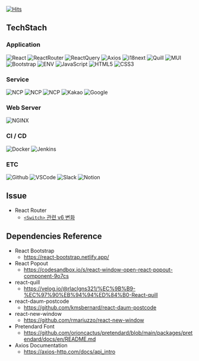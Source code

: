 [![Hits](https://hits.seeyoufarm.com/api/count/incr/badge.svg?url=https%3A%2F%2Fgithub.com%2Fhook-killer%2Ffront-end&count_bg=%236FC22F&title_bg=%23C93E3E&icon=react.svg&icon_color=%23E7E7E7&title=%EC%9D%91%EC%95%A0&edge_flat=false)](https://hits.seeyoufarm.com)

## TechStach

### Application

![React](https://img.shields.io/badge/React-v.18-61DAFB?style=flat&logo=React&logoColor=white)
![ReactRouter](https://img.shields.io/badge/ReactRouter-v.6-CA4245?style=flat&logo=React_Router&logoColor=white)
![ReactQuery](https://img.shields.io/badge/ReactQuery-v.6-FF4154?style=flat&logo=React_Query&logoColor=white)
![Axios](https://img.shields.io/badge/Axios-5A29E4?style=flat&logo=Axios&logoColor=white)
![i18next](https://img.shields.io/badge/i18next-26A69A?style=flat&logo=i18next&logoColor=white)
![Quill](https://img.shields.io/badge/React-Quill-green)
![MUI](https://img.shields.io/badge/MUI-007FFF?style=flat&logo=MUI&logoColor=white)
![Bootstrap](https://img.shields.io/badge/Bootstrap-v.5-7952B3?style=flat&logo=Bootstrap&logoColor=white)
![ENV](https://img.shields.io/badge/.env-ECD53F?style=flat&logo=.env&logoColor=white)
![JavaScript](https://img.shields.io/badge/JavaScript-E7DF1E?style=flat&logo=javascript&logoColor=white)
![HTML5](https://img.shields.io/badge/html-5-E34F26?style=flat&logo=html5&logoColor=white)
![CSS3](https://img.shields.io/badge/css-3-1572B6?style=flat&logo=css3&logoColor=white)

### Service

![NCP](https://img.shields.io/badge/NCP-Load_Balancer-03C75A?style=flat&logo=Naver&logoColor=white)
![NCP](https://img.shields.io/badge/NCP-Container_Registry-03C75A?style=flat&logo=Naver&logoColor=white)
![NCP](https://img.shields.io/badge/NCP-Object_Storage-03C75A?style=flat&logo=Naver&logoColor=white)
![Kakao](https://img.shields.io/badge/Kakao-OAuth-FFCD00?style=flat&logo=KakaoTalk&logoColor=white)
![Google](https://img.shields.io/badge/Google-OAuth-4285F4?style=flat&logo=Google&logoColor=white)

### Web Server

![NGINX](https://img.shields.io/badge/NGINX-009639?style=flat&logo=NGINX&logoColor=white)

### CI / CD

![Docker](https://img.shields.io/badge/Docker-2496ED?style=flat&logo=Docker&logoColor=white)
![Jenkins](https://img.shields.io/badge/Jenkins-D24939?style=flat&logo=Jenkins&logoColor=white)

### ETC

![Github](https://img.shields.io/badge/GitHub-181717?style=flat&logo=GitHub&logoColor=white)
![VSCode](https://img.shields.io/badge/VSCode-007ACC?style=flat&logo=Visual-Studio-Code&logoColor=white)
![Slack](https://img.shields.io/badge/Slack-4A154B?style=flat&logo=Slack&logoColor=white)
![Notion](https://img.shields.io/badge/Notion-000000?style=flat&logo=Notion&logoColor=white)

## Issue

- React Router
  - [`<Switch>` 관련 v6 변화](https://0cddo-room.tistory.com/entry/react-router%EC%82%AC%EC%9A%A9%EA%B3%BC-v6%EC%97%90%EC%84%9C%EC%9D%98-switch%EC%9D%98-%EB%B3%80%ED%99%94)

## Dependencies Reference

- React Bootstrap
  - https://react-bootstrap.netlify.app/
- React Popout
  - https://codesandbox.io/s/react-window-open-react-popout-component-9o7cs
- react-quill
  - https://velog.io/@rlaclgns321/%EC%9B%B9-%EC%97%90%EB%94%94%ED%84%B0-React-quill
- react-daum-postcode
  - https://github.com/kmsbernard/react-daum-postcode
- react-new-window
  - https://github.com/rmariuzzo/react-new-window
- Pretendard Font
  - https://github.com/orioncactus/pretendard/blob/main/packages/pretendard/docs/en/README.md
- Axios Documentation
  - https://axios-http.com/docs/api_intro
